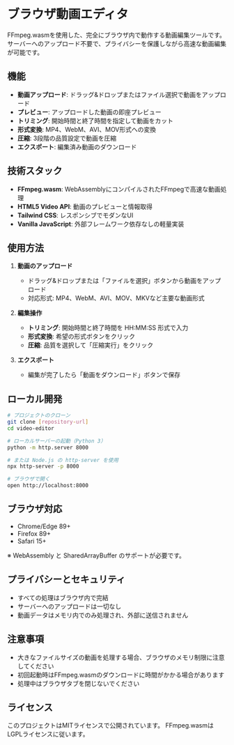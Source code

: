 # ブラウザ動画エディタ

FFmpeg.wasmを使用した、完全にブラウザ内で動作する動画編集ツールです。サーバーへのアップロード不要で、プライバシーを保護しながら高速な動画編集が可能です。

## 機能

- **動画アップロード**: ドラッグ&ドロップまたはファイル選択で動画をアップロード
- **プレビュー**: アップロードした動画の即座プレビュー
- **トリミング**: 開始時間と終了時間を指定して動画をカット
- **形式変換**: MP4、WebM、AVI、MOV形式への変換
- **圧縮**: 3段階の品質設定で動画を圧縮
- **エクスポート**: 編集済み動画のダウンロード

## 技術スタック

- **FFmpeg.wasm**: WebAssemblyにコンパイルされたFFmpegで高速な動画処理
- **HTML5 Video API**: 動画のプレビューと情報取得
- **Tailwind CSS**: レスポンシブでモダンなUI
- **Vanilla JavaScript**: 外部フレームワーク依存なしの軽量実装

## 使用方法

1. **動画のアップロード**
   - ドラッグ&ドロップまたは「ファイルを選択」ボタンから動画をアップロード
   - 対応形式: MP4、WebM、AVI、MOV、MKVなど主要な動画形式

2. **編集操作**
   - **トリミング**: 開始時間と終了時間を HH:MM:SS 形式で入力
   - **形式変換**: 希望の形式ボタンをクリック
   - **圧縮**: 品質を選択して「圧縮実行」をクリック

3. **エクスポート**
   - 編集が完了したら「動画をダウンロード」ボタンで保存

## ローカル開発

```bash
# プロジェクトのクローン
git clone [repository-url]
cd video-editor

# ローカルサーバーの起動（Python 3）
python -m http.server 8000

# または Node.js の http-server を使用
npx http-server -p 8000

# ブラウザで開く
open http://localhost:8000
```

## ブラウザ対応

- Chrome/Edge 89+
- Firefox 89+
- Safari 15+

※ WebAssembly と SharedArrayBuffer のサポートが必要です。

## プライバシーとセキュリティ

- すべての処理はブラウザ内で完結
- サーバーへのアップロードは一切なし
- 動画データはメモリ内でのみ処理され、外部に送信されません

## 注意事項

- 大きなファイルサイズの動画を処理する場合、ブラウザのメモリ制限に注意してください
- 初回起動時はFFmpeg.wasmのダウンロードに時間がかかる場合があります
- 処理中はブラウザタブを閉じないでください

## ライセンス

このプロジェクトはMITライセンスで公開されています。
FFmpeg.wasmはLGPLライセンスに従います。